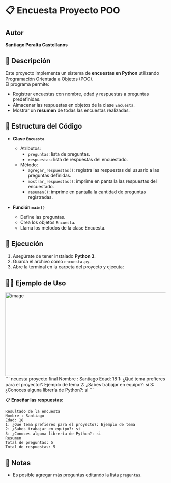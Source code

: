 # 📋 Encuesta Proyecto POO  

## Autor  
**Santiago Peralta Castellanos**  

## 📝 Descripción  
Este proyecto implementa un sistema de **encuestas en Python** utilizando Programación Orientada a Objetos (POO).  
El programa permite:  
- Registrar encuestas con nombre, edad y respuestas a preguntas predefinidas.  
- Almacenar las respuestas en objetos de la clase `Encuesta`.  
- Mostrar un **resumen** de todas las encuestas realizadas.  

## 📂 Estructura del Código  
- **Clase `Encuesta`**  
  - Atributos:  
    - `preguntas`: lista de preguntas.  
    - `respuestas`: lista de respuestas del encuestado.   
  - Método:
    - `agregar_respuestas()`: registra las respuestas del usuario a las preguntas definidas.
    - `mostrar_respuestas()`: imprime en pantalla las respuestas del encuestado.
    - `resumen()`: imprime en pantalla la cantidad de preguntas registradas.  

- **Función `main()`**  
  - Define las preguntas.    
  - Crea los objetos `Encuesta`.  
  - Llama los metodos de la clase Encuesta.  

## 🚀 Ejecución  
1. Asegúrate de tener instalado **Python 3**.  
2. Guarda el archivo como `encuesta.py`.  
3. Abre la terminal en la carpeta del proyecto y ejecuta:  
   


## 🧑‍💻 Ejemplo de Uso 
  <img width="646" height="263" alt="image" src="https://github.com/user-attachments/assets/95b60999-df75-431e-b162-8bd0d8f52f8e" />
```
ncuesta proyecto final
Nombre : Santiago
Edad: 18
1: ¿Qué tema prefieres para el proyecto?: Ejemplo de tema
2: ¿Sabes trabajar en equipo?: si
3: ¿Conoces alguna librería de Python?: si
```

📋 **Enseñar las respuestas:**  
```
Resultado de la encuesta
Nombre : Santiago
Edad: 18
1: ¿Qué tema prefieres para el proyecto?: Ejemplo de tema
2: ¿Sabes trabajar en equipo?: si
3: ¿Conoces alguna librería de Python?: si
Resumen
Total de preguntas: 5
Total de respuestas: 5
```

## 📌 Notas      
- Es posible agregar más preguntas editando la lista `preguntas`.  

